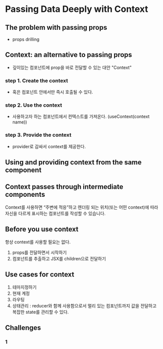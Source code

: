 # Passing Data Deeply with Context

## The problem with passing props 
- props drilling

## Context: an alternative to passing props 
- 깊이있는 컴포넌트에 prop을 바로 전달할 수 있는 대안 "Context"

### step 1. Create the context
- 훅은 컴포넌트 안에서만 즉시 호출될 수 있다.

### step 2. Use the context
- 사용하고자 하는 컴포넌트에서 컨텍스트를 가져온다. (useContext(context name))

### step 3. Provide the context
- provider로 감싸서 context를 제공한다.

## Using and providing context from the same component 

## Context passes through intermediate components
Context를 사용하면 “주변에 적응”하고 렌더링 되는 위치(또는 어떤 context)에 따라 자신을 다르게 표시하는 컴포넌트를 작성할 수 있습니다.

## Before you use context 
항상 context를 사용할 필요는 없다.
1. props를 전달하면서 시작하기
2. 컴포넌트를 추출하고 JSX를 children으로 전달하기

## Use cases for context
1. 테마지정하기
2. 현재 계정
3. 라우팅
4. 상태관리 : reducer와 함께 사용함으로서 멀리 있는 컴포넌트까지 값을 전달하고 복잡한 state를 관리할 수 있다.

## Challenges

### 1
```jsx

```
